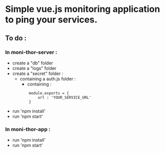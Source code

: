 # Simple vue.js monitoring application to ping your services.

## To do :

### In moni-thor-server :

- create a "db" folder
- create a "logs" folder
- create a "secret" folder :
    - containing a auth.js folder :
        - containing :
        ```
            module.exports = {
                url : 'YOUR_SERVICE_URL'
            }
        ```
- run 'npm install'
- run 'npm start'

### In moni-thor-app :
- run 'npm install'
- run 'npm start'
